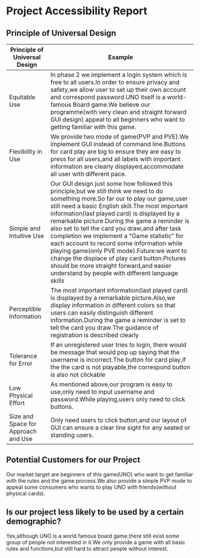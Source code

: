 # Project Accessibility Report #

## Principle of Universal Design ##

| Principle of Universal Design | Example |
|-------------------------------|---------|
| Equitable Use                 | In phase 2 we implement a login system which is free to all users.In order to ensure privacy and safety,we allow user to set up their own account and correspond password.UNO itself is a world-famous Board game.We believe our programme(with very clean and straight forward GUI design) appeal to all beginners who want to getting familiar with this game.        |
| Flexibility in Use            | We provide two mode of game(PVP and PVE).We implement GUI instead of command line.Buttons for card play are big to ensure they are easy to press for all users,and all labels with important information are clearly displayed,accommodate all user with different pace. |
| Simple and Intuitive Use      |Our GUI design just some how followed this principle,but we still think we need to do something more.So far our to play our game,user still need a basic English skill.The most important information(last played card) is displayed by a remarkable picture.During the game a reminder is also set to tell the card you draw,and after task completion we implement a “Game statistic” for each account to record some information while playing game(only PVE mode).Future:we want to change the displace of play card button.Pictures should be more straight forward,and easier understand by people with different language skills |
| Perceptible Information       |The most important information(last played card) is displayed by a remarkable picture.Also,we display information in different colors so that users can easily distinguish different information.During the game a reminder is set to tell the card you draw.The guidance of registration is described clearly      |
| Tolerance for Error           |If an unregistered user tries to login, there would be message that would pop up saying that the username is incorrect.The button for card play,if the the card is not playable,the correspond button is also not clickable|
| Low Physical Effort           | As mentioned above,our program is easy to use,only need to input username and password.While playing,users only need to click buttons.|
| Size and Space for Approach and Use | Only need users to click button,and our layout of GUI can ensure a clear line sight for any seated or standing users.|

## Potential Customers for our Project ##
Our market target are beginners of this game(UNO) who want to get familiar with the rules and the game process.We also provide a simple PVP mode to appeal some consumers who wants to play UNO with friends(without physical cards).

## Is our project less likely to be used by a certain demographic? ##
Yes,although UNO is a world famous board game,there still exist some group of people not interested in it.We only provide a game with all basic rules and functions,but still hard to attract people without interest.
